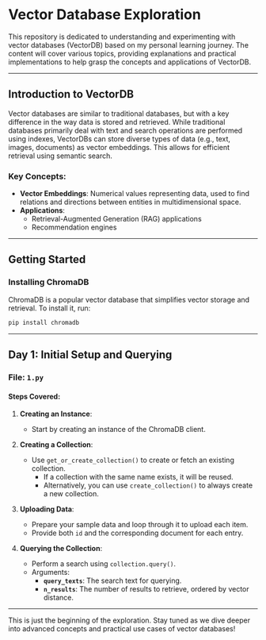 # Vector Database Exploration

This repository is dedicated to understanding and experimenting with vector databases (VectorDB) based on my personal learning journey. The content will cover various topics, providing explanations and practical implementations to help grasp the concepts and applications of VectorDB.

---

## Introduction to VectorDB

Vector databases are similar to traditional databases, but with a key difference in the way data is stored and retrieved. While traditional databases primarily deal with text and search operations are performed using indexes, VectorDBs can store diverse types of data (e.g., text, images, documents) as vector embeddings. This allows for efficient retrieval using semantic search.

### Key Concepts:
- **Vector Embeddings**: Numerical values representing data, used to find relations and directions between entities in multidimensional space.
- **Applications**:
  - Retrieval-Augmented Generation (RAG) applications
  - Recommendation engines

---

## Getting Started

### Installing ChromaDB
ChromaDB is a popular vector database that simplifies vector storage and retrieval. To install it, run:

```bash
pip install chromadb
```

---

## Day 1: Initial Setup and Querying

### File: `1.py`

#### Steps Covered:

1. **Creating an Instance**:
   - Start by creating an instance of the ChromaDB client.
   
2. **Creating a Collection**:
   - Use `get_or_create_collection()` to create or fetch an existing collection.
     - If a collection with the same name exists, it will be reused.
     - Alternatively, you can use `create_collection()` to always create a new collection.

3. **Uploading Data**:
   - Prepare your sample data and loop through it to upload each item.
   - Provide both `id` and the corresponding document for each entry.

4. **Querying the Collection**:
   - Perform a search using `collection.query()`.
   - Arguments:
     - **`query_texts`**: The search text for querying.
     - **`n_results`**: The number of results to retrieve, ordered by vector distance.

---

This is just the beginning of the exploration. Stay tuned as we dive deeper into advanced concepts and practical use cases of vector databases!

